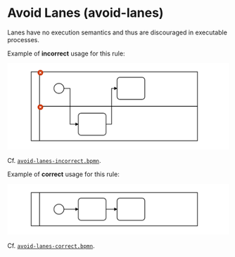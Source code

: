 # Avoid Lanes (avoid-lanes)

Lanes have no execution semantics and thus are discouraged in executable processes.

Example of __incorrect__ usage for this rule:

![Incorrect usage example](./examples/avoid-lanes-incorrect.png)

Cf. [`avoid-lanes-incorrect.bpmn`](./examples/avoid-lanes-incorrect.bpmn).


Example of __correct__ usage for this rule:

![Correct usage example](./examples/avoid-lanes-correct.png)

Cf. [`avoid-lanes-correct.bpmn`](./examples/avoid-lanes-correct.bpmn).